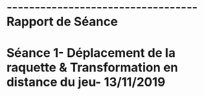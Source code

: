 # ----------------------------------Rapport de Séance 





# Séance 1- Déplacement de la raquette & Transformation en distance du jeu- 13/11/2019 
